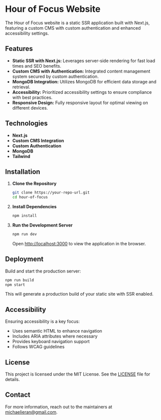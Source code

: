 # Hour of Focus Website

The Hour of Focus website is a static SSR application built with Next.js, featuring a custom CMS with custom authentication and enhanced accessibility settings. 

## Features

- **Static SSR with Next.js:** Leverages server-side rendering for fast load times and SEO benefits.
- **Custom CMS with Authentication:** Integrated content management system secured by custom authentication.
- **MongoDB Integration:** Utilizes MongoDB for efficient data storage and retrieval.
- **Accessibility:** Prioritized accessibility settings to ensure compliance with best practices.
- **Responsive Design:** Fully responsive layout for optimal viewing on different devices.

## Technologies

- **Next.js**
- **Custom CMS Integration**
- **Custom Authentication**
- **MongoDB**
- **Tailwind** 

## Installation

1. **Clone the Repository**

    ```bash
    git clone https://your-repo-url.git
    cd hour-of-focus
    ```

2. **Install Dependencies**

    ```bash
    npm install
    ```

3. **Run the Development Server**

    ```bash
    npm run dev
    ```

    Open [http://localhost:3000](http://localhost:3000) to view the application in the browser.

## Deployment

Build and start the production server:

```bash
npm run build
npm start
```

This will generate a production build of your static site with SSR enabled.

## Accessibility

Ensuring accessibility is a key focus:
- Uses semantic HTML to enhance navigation
- Includes ARIA attributes where necessary
- Provides keyboard navigation support
- Follows WCAG guidelines


## License

This project is licensed under the MIT License. See the [LICENSE](LICENSE) file for details.

## Contact

For more information, reach out to the maintainers at [michaelieran@gmail.com](mailto:michaelieran@gmail.com).
